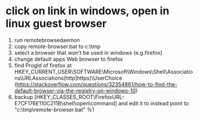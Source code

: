 # click on link in windows, open in linux guest browser
1. run remotebrowsedaemon
1. copy remote-browser.bat to c:\tmp
1. select a browser that won't be used in windows (e.g.firefox)
1. change default apps Web browser to firefox
1. find ProgId of firefox at
   HKEY_CURRENT_USER\SOFTWARE\Microsoft\Windows\Shell\Associations\URLAssociations\(http|https)\UserChoice
   (https://stackoverflow.com/questions/32354861/how-to-find-the-default-browser-via-the-registry-on-windows-10)
1. backup [HKEY_CLASSES_ROOT\FirefoxURL-E7CF176E110C211B\shell\open\command]
   and edit it to instead point to "c:\tmp\remote-browser.bat" %1

